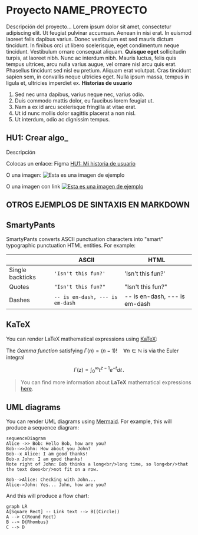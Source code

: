 # Proyecto NAME_PROYECTO

Descripción del proyecto...  Lorem ipsum dolor sit amet, consectetur adipiscing elit. Ut feugiat pulvinar accumsan. Aenean in nisi erat. In euismod laoreet felis dapibus varius. Donec vestibulum est sed mauris dictum tincidunt. In finibus orci ut libero scelerisque, eget condimentum neque tincidunt. Vestibulum ornare consequat aliquam. **Quisque eget** sollicitudin turpis, at laoreet nibh. Nunc ac interdum nibh. Mauris luctus, felis quis tempus ultrices, arcu nulla varius augue, vel ornare nisl arcu quis erat. Phasellus tincidunt sed nisl eu pretium. Aliquam erat volutpat. Cras tincidunt sapien sem, in convallis neque ultricies eget. Nulla ipsum massa, tempus in ligula et, ultricies imperdiet ex.
**Historias de usuario**
1. Sed nec urna dapibus, varius neque nec, varius odio. 
2. Duis commodo mattis dolor, eu faucibus lorem feugiat ut. 
3. Nam a ex id arcu scelerisque fringilla at vitae erat. 
4. Ut id nunc mollis dolor sagittis placerat a non nisl. 
5. Ut interdum, odio ac dignissim tempus.

## HU1: Crear algo_

Descripción

Colocas un enlace: 
Figma [HU1: Mi historia de usuario](http://www.figma.com/)

O una imagen: 
![Esta es una imagen de ejemplo](https://upload.wikimedia.org/wikipedia/commons/6/64/Ejemplo.png)

O una imagen con link
[![Esta es una imagen de ejemplo](https://upload.wikimedia.org/wikipedia/commons/6/64/Ejemplo.png)](https://www.google.com)

## OTROS EJEMPLOS DE SINTAXIS EN MARKDOWN


## SmartyPants

SmartyPants converts ASCII punctuation characters into "smart" typographic punctuation HTML entities. For example:

|                |ASCII                          |HTML                         |
|----------------|-------------------------------|-----------------------------|
|Single backticks|`'Isn't this fun?'`            |'Isn't this fun?'            |
|Quotes          |`"Isn't this fun?"`            |"Isn't this fun?"            |
|Dashes          |`-- is en-dash, --- is em-dash`|-- is en-dash, --- is em-dash|


## KaTeX

You can render LaTeX mathematical expressions using [KaTeX](https://khan.github.io/KaTeX/):

The *Gamma function* satisfying $\Gamma(n) = (n-1)!\quad\forall n\in\mathbb N$ is via the Euler integral

$$
\Gamma(z) = \int_0^\infty t^{z-1}e^{-t}dt\,.
$$

> You can find more information about **LaTeX** mathematical expressions [here](http://meta.math.stackexchange.com/questions/5020/mathjax-basic-tutorial-and-quick-reference).


## UML diagrams

You can render UML diagrams using [Mermaid](https://mermaidjs.github.io/). For example, this will produce a sequence diagram:

```mermaid
sequenceDiagram
Alice ->> Bob: Hello Bob, how are you?
Bob-->>John: How about you John?
Bob--x Alice: I am good thanks!
Bob-x John: I am good thanks!
Note right of John: Bob thinks a long<br/>long time, so long<br/>that the text does<br/>not fit on a row.

Bob-->Alice: Checking with John...
Alice->John: Yes... John, how are you?
```

And this will produce a flow chart:

```mermaid
graph LR
A[Square Rect] -- Link text --> B((Circle))
A --> C(Round Rect)
B --> D{Rhombus}
C --> D
```

